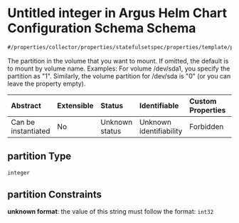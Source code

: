 # Untitled integer in Argus Helm Chart Configuration Schema Schema

```txt
#/properties/collector/properties/statefulsetspec/properties/template/properties/spec/properties/volumes/items/properties/awselasticblockstore/properties/partition#/properties/collector/properties/statefulsetSpec/properties/template/properties/spec/properties/volumes/items/properties/awsElasticBlockStore/properties/partition
```

The partition in the volume that you want to mount. If omitted, the default is to mount by volume name. Examples: For volume /dev/sda1, you specify the partition as "1". Similarly, the volume partition for /dev/sda is "0" (or you can leave the property empty).

| Abstract            | Extensible | Status         | Identifiable            | Custom Properties | Additional Properties | Access Restrictions | Defined In                                                        |
| :------------------ | :--------- | :------------- | :---------------------- | :---------------- | :-------------------- | :------------------ | :---------------------------------------------------------------- |
| Can be instantiated | No         | Unknown status | Unknown identifiability | Forbidden         | Allowed               | none                | [values.schema.json\*](values.schema.json "open original schema") |

## partition Type

`integer`

## partition Constraints

**unknown format**: the value of this string must follow the format: `int32`
